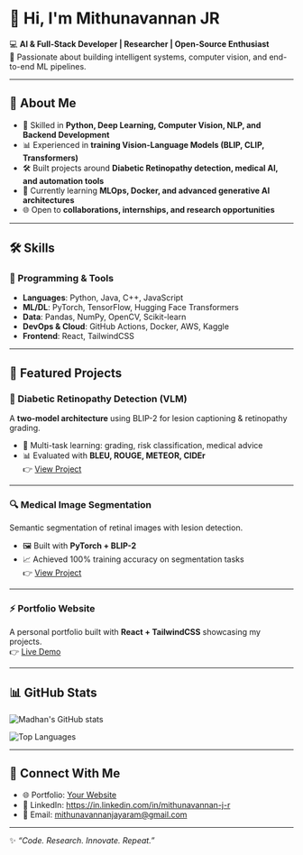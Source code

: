 # 👋 Hi, I'm Mithunavannan JR  

💻 **AI & Full-Stack Developer | Researcher | Open-Source Enthusiast**  
🚀 Passionate about building intelligent systems, computer vision, and end-to-end ML pipelines.  

---

## 🌟 About Me  
- 🎯 Skilled in **Python, Deep Learning, Computer Vision, NLP, and Backend Development**  
- 📊 Experienced in **training Vision-Language Models (BLIP, CLIP, Transformers)**  
- 🛠️ Built projects around **Diabetic Retinopathy detection, medical AI, and automation tools**  
- 🌱 Currently learning **MLOps, Docker, and advanced generative AI architectures**  
- 🌐 Open to **collaborations, internships, and research opportunities**  

---

## 🛠️ Skills  

### 🚀 Programming & Tools  
- **Languages**: Python, Java, C++, JavaScript  
- **ML/DL**: PyTorch, TensorFlow, Hugging Face Transformers  
- **Data**: Pandas, NumPy, OpenCV, Scikit-learn  
- **DevOps & Cloud**: GitHub Actions, Docker, AWS, Kaggle  
- **Frontend**: React, TailwindCSS  

---

## 📂 Featured Projects  

### 🧠 Diabetic Retinopathy Detection (VLM)  
A **two-model architecture** using BLIP-2 for lesion captioning & retinopathy grading.  
- 🔬 Multi-task learning: grading, risk classification, medical advice  
- 📊 Evaluated with **BLEU, ROUGE, METEOR, CIDEr**  
👉 [View Project](https://github.com/username/DR-VLM)  

---

### 🔍 Medical Image Segmentation  
Semantic segmentation of retinal images with lesion detection.  
- 🖼️ Built with **PyTorch + BLIP-2**  
- 📈 Achieved 100% training accuracy on segmentation tasks  
👉 [View Project](https://github.com/username/Segmentation-VLM)  

---

### ⚡ Portfolio Website  
A personal portfolio built with **React + TailwindCSS** showcasing my projects.  
👉 [Live Demo](https://yourportfolio.com)  

---

## 📊 GitHub Stats  

![Madhan's GitHub stats](https://github-readme-stats.vercel.app/api?username=username&show_icons=true&theme=radical)  

![Top Languages](https://github-readme-stats.vercel.app/api/top-langs/?username=username&layout=compact&theme=radical)  

---

## 🤝 Connect With Me  

- 🌐 Portfolio: [Your Website](#)  
- 💼 LinkedIn: https://in.linkedin.com/in/mithunavannan-j-r    
- 📧 Email: mithunavannanjayaram@gmail.com
---

✨ *“Code. Research. Innovate. Repeat.”*

